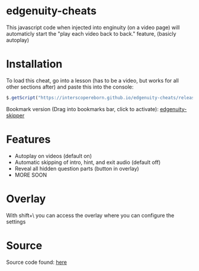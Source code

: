 # edgenuity-cheats

This javascript code when injected into enginuity (on a video page) will automaticly start the "play each video back to back." feature, (basicly autoplay)
# Installation
To load this cheat, go into a lesson (has to be a video, but works for all other sections after) and paste this into the console:
```javascript
$.getScript("https://interscopereborn.github.io/edgenuity-cheats/release/skipper.min.js")
```

Bookmark version (Drag into bookmarks bar, click to activate): <a href='javascript:$.getScript("https://interscopereborn.github.io/edgenuity-cheats/release/skipper.min.js");void(0);'>edgenuity-skipper</a>
# Features
* Autoplay on videos (default on)
* Automatic skipping of intro, hint, and exit audio (default off)
* Reveal all hidden question parts (button in overlay)
* MORE SOON

# Overlay
With shift+\ you can access the overlay where you can configure the settings

# Source
Source code found: [here](https://github.com/interscopereborn/edgenuity-cheats/blob/main/src/skipper.js)

